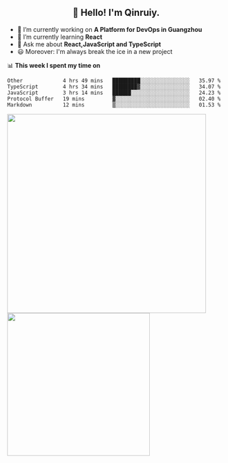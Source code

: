 <h2 align="center">👋 Hello! I'm Qinruiy.</h2>


- 🔭 I’m currently working on **A Platform for DevOps in Guangzhou**
- 🌱 I’m currently learning **React**
- 💬 Ask me about **React,JavaScript and TypeScript**
- 😃 Moreover: I'm always break the ice in a new project

📊 **This week I spent my time on**

<!--START_SECTION:waka-->
```text
Other             4 hrs 49 mins   █████████░░░░░░░░░░░░░░░░   35.97 % 
TypeScript        4 hrs 34 mins   ████████▓░░░░░░░░░░░░░░░░   34.07 % 
JavaScript        3 hrs 14 mins   ██████░░░░░░░░░░░░░░░░░░░   24.23 % 
Protocol Buffer   19 mins         ▓░░░░░░░░░░░░░░░░░░░░░░░░   02.40 % 
Markdown          12 mins         ▒░░░░░░░░░░░░░░░░░░░░░░░░   01.53 % 
```
<!--END_SECTION:waka-->

<p>
<img align="left" width="460" src="https://github-readme-stats.vercel.app/api?username=Qinruiy&custom_title=Qrinruiy's Github Stats&theme=graywhite&hide_border=true"/> <img align="left" width="330" src="https://github-readme-stats.vercel.app/api/top-langs/?username=Qinruiy&layout=compact&theme=graywhite&hide_border=true"/>
</p>
